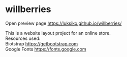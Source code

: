 # willberries
Open preview page
https://luksiko.github.io/willberries/

This is a website layout project for an online store.<br>
Resources used:<br>
Biotstrap https://getbootstrap.com<br>
Google Fonts https://fonts.google.com<br>
